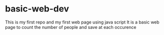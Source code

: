 # basic-web-dev
This is my first repo and my first web page using java script
It is a basic web page to count the number of people and save at each occurence
